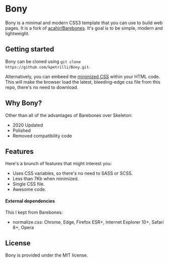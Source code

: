 # Bony

Bony is a minimal and modern CSS3 template that you can use to build web pages. It is a fork of [acahir/Barebones](https://github.com/acahir/Barebones). It's goal is to be simple, modern and lightweight.

## Getting started

Bony can be cloned using `git clone https://github.com/kpetrilli/Bony.git`.

Alternatively, you can embeed the [minimized CSS](https://raw.githubusercontent.com/kpetrilli/Bony/master/css/bony.min.css) within your HTML code. This will make the browser load the latest, bleeding-edge css file from this repo, there's no need to download.

## Why Bony?

Other than all of the advantages of Barebones over Skeleton:

- 2020 Updated  
- Polished  
- Removed compatibility code  


## Features

Here's a brunch of features that might interest you:

- Uses CSS variables, so there's no need to SASS or SCSS.  
- Less than 7Kb when minimized.  
- Single CSS file.  
- Awesome code.

#### External dependencies

This I kept from Barebones:

- normalize.css: Chrome, Edge, Firefox ESR+, Internet Explorer 10+, Safari 8+, Opera

## License

Bony is provided under the MIT license.